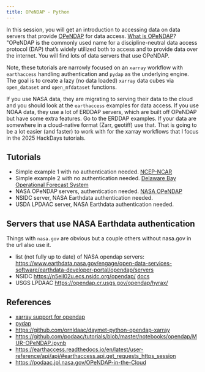 ```yaml
---
title: OPeNDAP - Python
---
```


In this session, you will get an introduction to accessing data on data servers that provide [OPeNDAP](https://www.opendap.org/) for data access. [What is OPeNDAP](https://www.opendap.org/about/what-is-opendap/)? "OPeNDAP is the commonly used name for a discipline-neutral data access protocol (DAP) that’s widely utilized both to access and to provide data over the internet. You will find lots of data servers that use OPeNDAP.

Note, these tutorials are narrowly focused on an `xarray` workflow with `earthaccess` handling authentication and `pydap` as the underlying engine. 
The goal is to create a lazy (no data loaded) `xarray` data cubes via `open_dataset` and `open_mfdataset` functions.

If you use NASA data, they are migrating to serving their data to the cloud and you should look at the `earthaccess` examples for data access. If you use NOAA data, they use a lot of ERDDAP servers, which are built off OPeNDAP but have some extra features. Go to the ERDDAP examples. If your data are somewhere in a cloud-native format (Zarr, geotiff) use that. That is going to be a lot easier (and faster) to work with for the xarray workflows that I focus in the 2025 HackDays tutorials. 

## Tutorials

* Simple example 1 with no authentication needed. [NCEP-NCAR](1-ncep-ncar.html)
* Simple example 2 with no authentication needed. [Delaware Bay Operational Forecast System ](2-dbofs.html)
* NASA OPeNDAP servers, authentication needed. [NASA OPeNDAP](3-earthdata-auth.html)
* NSIDC server, NASA Earthdata authentication needed. 
* USDA LPDAAC server, NASA Earthdata authentication needed. 

## Servers that use NASA Earthdata authentication

Things with `nasa.gov` are obvious but a couple others without nasa.gov in the url also use it.

* list (not fully up to date) of NASA opendap servers: <https://www.earthdata.nasa.gov/engage/open-data-services-software/earthdata-developer-portal/opendap/servers>
* NSIDC <https://n5eil02u.ecs.nsidc.org/opendap/> [docs](https://nsidc.org/data/user-resources/help-center/how-do-i-access-data-using-opendap) 
* USGS LPDAAC <https://opendap.cr.usgs.gov/opendap/hyrax/>

## References

* [xarray support for opendap](https://docs.xarray.dev/en/stable/user-guide/io.html#opendap)
* [pydap](https://pydap.github.io/pydap/intro.html)
* <https://github.com/ornldaac/daymet-python-opendap-xarray>
* <https://github.com/podaac/tutorials/blob/master/notebooks/opendap/MUR-OPeNDAP.ipynb>
* <https://earthaccess.readthedocs.io/en/latest/user-reference/api/api/#earthaccess.api.get_requests_https_session>
* <https://podaac.jpl.nasa.gov/OPeNDAP-in-the-Cloud>
